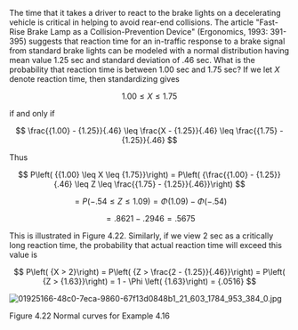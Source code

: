 The time that it takes a driver to react to the brake lights on a decelerating vehicle is critical in helping to avoid rear-end collisions. The article "Fast-Rise Brake Lamp as a Collision-Prevention Device" (Ergonomics, 1993: 391-395) suggests that reaction time for an in-traffic response to a brake signal from standard brake lights can be modeled with a normal distribution having mean value 1.25 sec and standard deviation of .46 sec. What is the probability that reaction time is between 1.00 sec and 1.75 sec? If we let $X$ denote reaction time, then standardizing gives

$$
{1.00} \leq X \leq {1.75}
$$

if and only if

$$
\frac{{1.00} - {1.25}}{.46} \leq \frac{X - {1.25}}{.46} \leq \frac{{1.75} - {1.25}}{.46}
$$

Thus

$$
P\left( {{1.00} \leq X \leq {1.75}}\right) = P\left( {\frac{{1.00} - {1.25}}{.46} \leq Z \leq \frac{{1.75} - {1.25}}{.46}}\right)
$$

$$
= P\left( {-{.54} \leq Z \leq {1.09}}\right) = \Phi \left( {1.09}\right) - \Phi \left( {-{.54}}\right)
$$

$$
= {.8621} - {.2946} = {.5675}
$$

This is illustrated in Figure 4.22. Similarly, if we view 2 sec as a critically long reaction time, the probability that actual reaction time will exceed this value is

$$
P\left( {X > 2}\right) = P\left( {Z > \frac{2 - {1.25}}{.46}}\right) = P\left( {Z > {1.63}}\right) = 1 - \Phi \left( {1.63}\right) = {.0516}
$$

![01925166-48c0-7eca-9860-67f13d0848b1_21_603_1784_953_384_0.jpg](images/01925166-48c0-7eca-9860-67f13d0848b1_21_603_1784_953_384_0.jpg)

Figure 4.22 Normal curves for Example 4.16